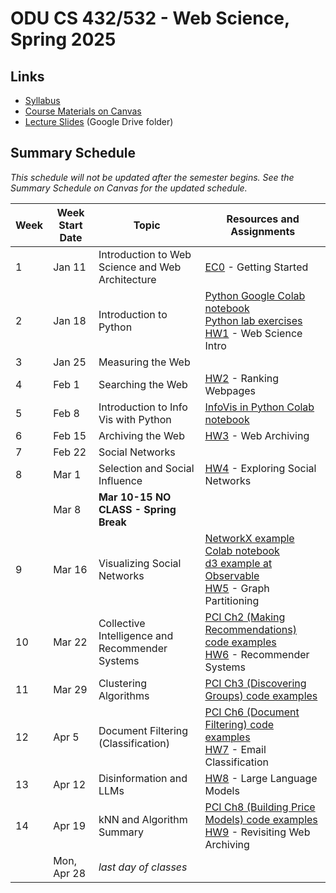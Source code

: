 # ODU CS 432/532 - Web Science, Spring 2025

## Links

* [Syllabus](syllabus.md)
* [Course Materials on Canvas](https://canvas.odu.edu/courses/152966/modules)
* [Lecture Slides](https://drive.google.com/drive/u/1/folders/15aiAezMGhnHdVwOO6qDqVyDn1JxHPd5o) (Google  Drive folder)

## Summary Schedule

*This schedule will not be updated after the semester begins. See the Summary Schedule on Canvas for the updated schedule.*

|Week |Week Start Date|Topic|Resources and Assignments|
|---|---|---|---|
|1|Jan 11|Introduction to Web Science and Web Architecture|[EC0](getting-started/README.md) - Getting Started
|2|Jan 18|Introduction to Python|[Python Google Colab notebook](https://github.com/odu-cs432-websci/public/blob/main/432_Python.ipynb)<br/>[Python lab exercises](https://github.com/odu-cs432-websci/public/blob/main/432_Python_lab.ipynb)<br/>[HW1](HW1-intro.md) - Web Science Intro
|3|Jan 25|Measuring the Web |
|4|Feb 1|Searching the Web|[HW2](HW2-search.md) - Ranking Webpages|
|5|Feb 8|Introduction to Info Vis with Python|[InfoVis in Python Colab notebook](https://github.com/odu-cs432-websci/public/blob/main/432_InfoVis_Python.ipynb)|
|6|Feb 15|Archiving the Web|[HW3](HW3-archive.md) - Web Archiving|
|7|Feb 22|Social Networks|
|8|Mar 1|Selection and Social Influence|[HW4](HW4-archive-p2.md) - Exploring Social Networks|
| |Mar 8|**Mar 10-15 NO CLASS - Spring Break**
|9|Mar 16|Visualizing Social Networks|[NetworkX example Colab notebook](https://github.com/odu-cs432-websci/public/blob/main/432_NetworkX_example.ipynb)<br/>[d3 example at Observable](https://observablehq.com/d/8d10ff62d3c3b984)<br/>[HW5](HW5-graph.md) - Graph Partitioning|
|10|Mar 22|Collective Intelligence and Recommender Systems|[PCI Ch2 (Making Recommendations) code examples](https://github.com/odu-cs432-websci/public/blob/main/432_PCI_Ch02.ipynb)<br/>[HW6](HW6-recommend.md) - Recommender Systems|
|11|Mar 29|Clustering Algorithms|[PCI Ch3 (Discovering Groups) code examples](https://github.com/odu-cs432-websci/public/blob/main/432_PCI_Ch03.ipynb)|
|12|Apr 5|Document Filtering (Classification)|[PCI Ch6 (Document Filtering) code examples](https://github.com/odu-cs432-websci/public/blob/main/432_PCI_Ch06.ipynb)<br/>[HW7](HW7-classify.md) - Email Classification|
|13|Apr 12|Disinformation and LLMs|[HW8](HW8-LLM.md) - Large Language Models|
|14|Apr 19|kNN and Algorithm Summary|[PCI Ch8 (Building Price Models) code examples](https://github.com/odu-cs432-websci/public/blob/main/432_PCI_Ch08.ipynb)<br/>[HW9](HW9-archive-p3.md) - Revisiting Web Archiving|
|| Mon, Apr 28|*last day of classes*
